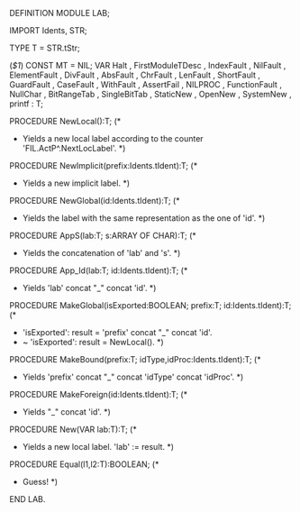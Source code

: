 DEFINITION MODULE LAB;

IMPORT Idents, STR;

TYPE T = STR.tStr;

(*$1*)
CONST MT               = NIL;
VAR   Halt             ,
      FirstModuleTDesc ,
      IndexFault       ,
      NilFault         ,
      ElementFault     ,
      DivFault         ,
      AbsFault         ,
      ChrFault         ,
      LenFault         ,
      ShortFault       ,
      GuardFault       ,
      CaseFault        ,
      WithFault        ,
      AssertFail       ,
      NILPROC          ,
      FunctionFault    ,
      NullChar         ,
      BitRangeTab      ,
      SingleBitTab     ,
      StaticNew        ,
      OpenNew          ,
      SystemNew        ,
      printf           : T;

PROCEDURE NewLocal():T; 
(*
 * Yields a new local label according to the counter 'FIL.ActP^.NextLocLabel'.
 *)
 
PROCEDURE NewImplicit(prefix:Idents.tIdent):T; 
(*
 * Yields a new implicit label.
 *)
 
PROCEDURE NewGlobal(id:Idents.tIdent):T; 
(*
 * Yields the label with the same representation as the one of 'id'.
 *)
 
PROCEDURE AppS(lab:T; s:ARRAY OF CHAR):T; 
(*
 * Yields the concatenation of 'lab' and 's'.
 *)
 
PROCEDURE App_Id(lab:T; id:Idents.tIdent):T; 
(*
 * Yields 'lab' concat "_" concat 'id'.
 *)

PROCEDURE MakeGlobal(isExported:BOOLEAN; prefix:T; id:Idents.tIdent):T; 
(*
 *   'isExported': result = 'prefix' concat "_" concat 'id'.
 * ~ 'isExported': result = NewLocal().
 *)
 
PROCEDURE MakeBound(prefix:T; idType,idProc:Idents.tIdent):T; 
(*
 * Yields 'prefix' concat "_" concat 'idType' concat 'idProc'.
 *)
 
PROCEDURE MakeForeign(id:Idents.tIdent):T; 
(*
 * Yields "_" concat 'id'.
 *)
 
PROCEDURE New(VAR lab:T):T;
(*
 * Yields a new local label. 'lab' := result.
 *)

PROCEDURE Equal(l1,l2:T):BOOLEAN; 
(*
 * Guess!
 *)
 
END LAB.
